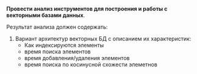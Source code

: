 **Провести анализ инструментов для построения и работы с векторными базами данных**.

Результат анализа должен содержать:
1) Вариант архитектур векторных БД с описанием их характеристик:
   - Как индексируются элементы
   - время поиска элементов
   - время добавления/удаления элементов
   - время поиска по косинусной схожести элеметнов